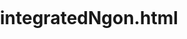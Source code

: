 


# integratedNgon.html


<!DOCTYPE html>
<html lang="en">
<head>
    <meta charset="UTF-8">
    <meta name="viewport" content="width=device-width, initial-scale=1.0">
    <title>Embedded Browser</title>
    <style>
        body, html {
            margin: 0;
            padding: 0;
            height: 100%;
            width: 100%;
        }

        iframe {
            border: none;
            width: 100%;
            height: 100%;
        }

        .header {
            position: fixed;
            top: 0;
            left: 0;
            width: 100%;
            background-color: #333;
            color: white;
            padding: 10px;
            font-size: 18px;
            z-index: 1000;
        }

        .iframe-container {
            margin-top: 50px;
            height: calc(100% - 50px);
        }
    </style>
</head>
<body>
    <div class="header">
        Embedded Browser (Incognito Simulation)
    </div>
    <div class="iframe-container">
       <iframe src="[https://www.example.com](https://valsamisphysics.com/sidescroller/index.html)" title="NGON"></iframe>
    </div>
</body>
</html>
